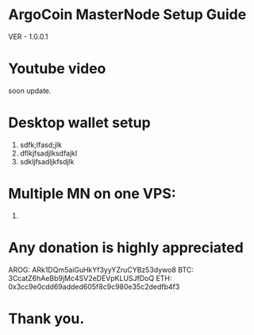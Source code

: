# ArgoCoin MasterNode Setup Guide
VER - 1.0.0.1

# Youtube video
soon update.

# Desktop wallet setup
1. sdfk;lfasd;jlk
2. dflkjfsadjlksdfajkl
3. sdkljfsadljkfsdjlk

# Multiple MN on one VPS:
1. 


# Any donation is highly appreciated
AROG: ARk1DQm5aiGuHkYf3yyYZruCYBz53dywo8
BTC: 3CcatZ6hAeBb9jMc4SV2eDEVpKLUSJfDoQ
ETH: 0x3cc9e0cdd69added605f8c9c980e35c2dedfb4f3

# Thank you.
